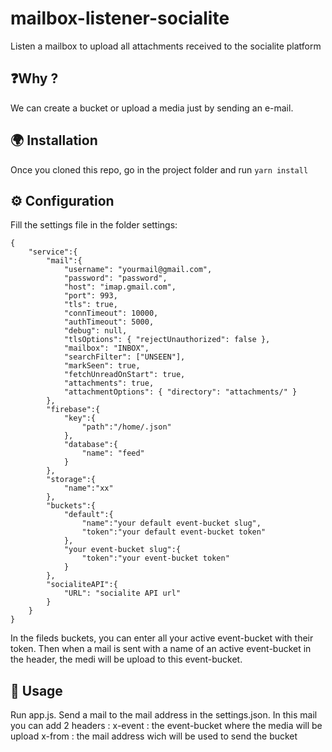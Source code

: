 # mailbox-listener-socialite

Listen a mailbox to upload all attachments received to the socialite platform

## ❓Why ?

We can create a bucket or upload a media just by sending an e-mail.

## 🌍 Installation

Once you cloned this repo, go in the project folder and run `yarn install`

## ⚙ Configuration

Fill the settings file in the folder settings:

```
{
    "service":{
        "mail":{
            "username": "yourmail@gmail.com",
            "password": "password",
            "host": "imap.gmail.com",
            "port": 993, 
            "tls": true,
            "connTimeout": 10000,
            "authTimeout": 5000, 
            "debug": null,
            "tlsOptions": { "rejectUnauthorized": false },
            "mailbox": "INBOX", 
            "searchFilter": ["UNSEEN"], 
            "markSeen": true, 
            "fetchUnreadOnStart": true,
            "attachments": true, 
            "attachmentOptions": { "directory": "attachments/" }
        },
        "firebase":{
            "key":{
                "path":"/home/.json"
            },
            "database":{
                "name": "feed"
            }
        },
        "storage":{
            "name":"xx"
        },
        "buckets":{
            "default":{
                "name":"your default event-bucket slug",
                "token":"your default event-bucket token"
            },
            "your event-bucket slug":{
                "token":"your event-bucket token"
            }
        },
        "socialiteAPI":{
            "URL": "socialite API url"
        }
    }
}
```
In the fileds buckets, you can enter all your active event-bucket with their token. Then when a mail is sent with a name of an active event-bucket in the header, the medi will be upload to this event-bucket.
## 👋 Usage

Run app.js. 
Send a mail to the mail address in the settings.json.
In this mail you can add 2 headers :
x-event : the event-bucket where the media will be upload
x-from : the mail address wich will be used to send the bucket
